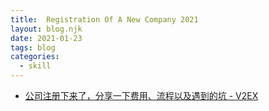 ```yaml
---
title:  Registration Of A New Company 2021
layout: blog.njk
date: 2021-01-23
tags: blog
categories:
  - skill
---
```


* [公司注册下来了，分享一下费用、流程以及遇到的坑 - V2EX](https://www.v2ex.com/t/747843#reply34)